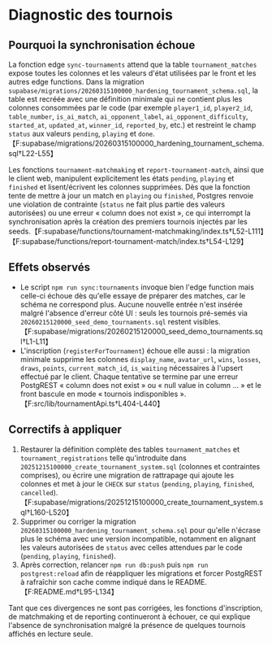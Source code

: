 # Diagnostic des tournois

## Pourquoi la synchronisation échoue

La fonction edge `sync-tournaments` attend que la table `tournament_matches` expose toutes les colonnes et les valeurs d'état utilisées par le front et les autres edge functions. Dans la migration `supabase/migrations/20260315100000_hardening_tournament_schema.sql`, la table est recréée avec une définition minimale qui ne contient plus les colonnes consommées par le code (par exemple `player1_id`, `player2_id`, `table_number`, `is_ai_match`, `ai_opponent_label`, `ai_opponent_difficulty`, `started_at`, `updated_at`, `winner_id`, `reported_by`, etc.) et restreint le champ `status` aux valeurs `pending`, `playing` et `done`.【F:supabase/migrations/20260315100000_hardening_tournament_schema.sql†L22-L55】

Les fonctions `tournament-matchmaking` et `report-tournament-match`, ainsi que le client web, manipulent explicitement les états `pending`, `playing` et `finished` et lisent/écrivent les colonnes supprimées. Dès que la fonction tente de mettre à jour un match en `playing` ou `finished`, Postgres renvoie une violation de contrainte (`status` ne fait plus partie des valeurs autorisées) ou une erreur « column does not exist », ce qui interrompt la synchronisation après la création des premiers tournois injectés par les seeds.【F:supabase/functions/tournament-matchmaking/index.ts†L52-L111】【F:supabase/functions/report-tournament-match/index.ts†L54-L129】

## Effets observés

- Le script `npm run sync:tournaments` invoque bien l'edge function mais celle-ci échoue dès qu'elle essaye de préparer des matches, car le schéma ne correspond plus. Aucune nouvelle entrée n'est insérée malgré l'absence d'erreur côté UI : seuls les tournois pré-semés via `20260215120000_seed_demo_tournaments.sql` restent visibles.【F:supabase/migrations/20260215120000_seed_demo_tournaments.sql†L1-L11】
- L'inscription (`registerForTournament`) échoue elle aussi : la migration minimale supprime les colonnes `display_name`, `avatar_url`, `wins`, `losses`, `draws`, `points`, `current_match_id`, `is_waiting` nécessaires à l'upsert effectué par le client. Chaque tentative se termine par une erreur PostgREST « column does not exist » ou « null value in column … » et le front bascule en mode « tournois indisponibles ».【F:src/lib/tournamentApi.ts†L404-L440】

## Correctifs à appliquer

1. Restaurer la définition complète des tables `tournament_matches` et `tournament_registrations` telle qu'introduite dans `20251215100000_create_tournament_system.sql` (colonnes et contraintes comprises), ou écrire une migration de rattrapage qui ajoute les colonnes et met à jour le `CHECK` sur `status` (`pending`, `playing`, `finished`, `cancelled`).【F:supabase/migrations/20251215100000_create_tournament_system.sql†L160-L520】
2. Supprimer ou corriger la migration `20260315100000_hardening_tournament_schema.sql` pour qu'elle n'écrase plus le schéma avec une version incompatible, notamment en alignant les valeurs autorisées de `status` avec celles attendues par le code (`pending`, `playing`, `finished`).
3. Après correction, relancer `npm run db:push` puis `npm run postgrest:reload` afin de réappliquer les migrations et forcer PostgREST à rafraîchir son cache comme indiqué dans le README.【F:README.md†L95-L134】

Tant que ces divergences ne sont pas corrigées, les fonctions d'inscription, de matchmaking et de reporting continueront à échouer, ce qui explique l'absence de synchronisation malgré la présence de quelques tournois affichés en lecture seule.
